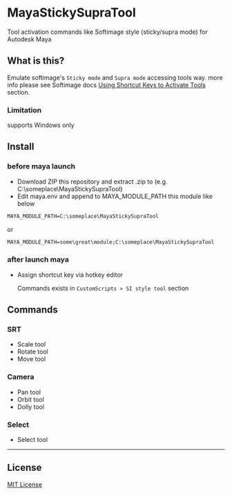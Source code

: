 # MayaStickySupraTool

Tool activation commands like Softimage style (sticky/supra mode) for
Autodesk Maya

## What is this?

Emulate softimage's `Sticky mode` and `Supra mode` accessing tools way.
more info please see Softimage docs [Using Shortcut Keys to Activate Tools](http://softimage.wiki.softimage.com/xsidocs/interface_AccessingCommandsandTools.htm)
section.

### Limitation
supports Windows only

## Install

### before maya launch

* Download ZIP this repository and extract .zip to (e.g. C:\someplace\MayaStickySupraTool)
* Edit maya.env and append to MAYA_MODULE_PATH this module like below

```bat
MAYA_MODULE_PATH=C:\someplace\MayaStickySupraTool
```

or

```bat
MAYA_MODULE_PATH=some\great\module;C:\someplace\MayaStickySupraTool
```

### after launch maya

* Assign shortcut key via hotkey editor

    Commands exists in `CustomScripts > SI style tool` section


## Commands

### SRT
* Scale tool
* Rotate tool
* Move tool

### Camera
* Pan tool
* Orbit tool
* Dolly tool

### Select
* Select tool

---

## License

[MIT License](http://en.wikipedia.org/wiki/MIT_License)

